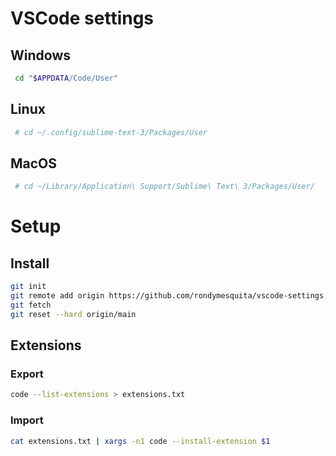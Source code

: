 # VSCode settings

## Windows
```bash
 cd "$APPDATA/Code/User"
```

## Linux
```bash
 # cd ~/.config/sublime-text-3/Packages/User
```

## MacOS
```bash
 # cd ~/Library/Application\ Support/Sublime\ Text\ 3/Packages/User/
```

# Setup

## Install
```bash
git init
git remote add origin https://github.com/rondymesquita/vscode-settings.git
git fetch
git reset --hard origin/main
```

## Extensions
### Export
```bash
code --list-extensions > extensions.txt
```

### Import
```bash
cat extensions.txt | xargs -n1 code --install-extension $1
```

